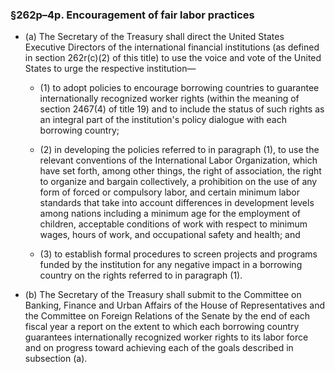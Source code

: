 ### §262p–4p. Encouragement of fair labor practices
* (a) The Secretary of the Treasury shall direct the United States Executive Directors of the international financial institutions (as defined in section 262r(c)(2) of this title) to use the voice and vote of the United States to urge the respective institution—

  * (1) to adopt policies to encourage borrowing countries to guarantee internationally recognized worker rights (within the meaning of section 2467(4) of title 19) and to include the status of such rights as an integral part of the institution's policy dialogue with each borrowing country;

  * (2) in developing the policies referred to in paragraph (1), to use the relevant conventions of the International Labor Organization, which have set forth, among other things, the right of association, the right to organize and bargain collectively, a prohibition on the use of any form of forced or compulsory labor, and certain minimum labor standards that take into account differences in development levels among nations including a minimum age for the employment of children, acceptable conditions of work with respect to minimum wages, hours of work, and occupational safety and health; and

  * (3) to establish formal procedures to screen projects and programs funded by the institution for any negative impact in a borrowing country on the rights referred to in paragraph (1).


* (b) The Secretary of the Treasury shall submit to the Committee on Banking, Finance and Urban Affairs of the House of Representatives and the Committee on Foreign Relations of the Senate by the end of each fiscal year a report on the extent to which each borrowing country guarantees internationally recognized worker rights to its labor force and on progress toward achieving each of the goals described in subsection (a).